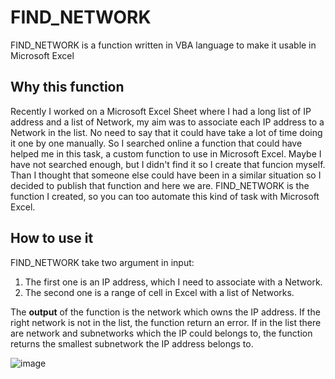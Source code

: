 # FIND_NETWORK
FIND_NETWORK is a function written in VBA language to make it usable in Microsoft Excel

## Why this function
Recently I worked on a Microsoft Excel Sheet where I had a long list of IP address and a list of Network, my aim was to associate each IP address to a Network in the list. No need to say that it could have take a lot of time doing it one by one manually. So I searched online a function that could have helped me in this task, a custom function to use in Microsoft Excel. Maybe I have not searched enough, but I didn't find it so I create that funcion myself. Than I thought that someone else could have been in a similar situation so I decided to publish that function and here we are. FIND_NETWORK is the function I created, so you can too automate this kind of task with Microsoft Excel.

## How to use it
FIND_NETWORK take two argument in input:
  1. The first one is an IP address, which I need to associate with a Network.
  2. The second one is a range of cell in Excel with a list of Networks.

The **output** of the function is the network which owns the IP address. If the right network is not in the list, the function return an error. If in the list there are network and subnetworks which the IP could belongs to, the function returns the smallest subnetwork the IP address belongs to.

![image](https://github.com/user-attachments/assets/5718ca67-96a9-4f99-930a-7f9b87c720da)
